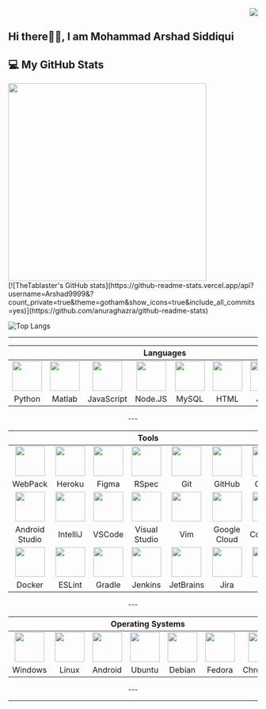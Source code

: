 <div align="right">
    <img src="https://komarev.com/ghpvc/?username=Arshad9999&style=for-the-badge">
</div>
    
## Hi there👋👋, I am Mohammad Arshad Siddiqui
<!--
**Arshad9999/Arshad9999** is a ✨ _special_ ✨ repository because its `README.md` (this file) appears on your GitHub profile.

Here are some ideas to get you started:
----
- 🔭 I’m currently working on ... Artificial Intelligence related projects
- 🌱 I’m currently learning ... Artificial Intelligence, Machine Learning, Deep Learning, Data Science...
- 👯 I’m looking to collaborate on ... open source
- 🤔 I’m looking for help with ... 
- 💬 Ask me about ...
- 📫 How to reach me: ...
- 😄 Pronouns: ...
- ⚡ Fun fact: ...
-->
## :computer:  My GitHub Stats
<div align="left">
    <img width="400em" src="https://streak-stats.demolab.com/?user=Arshad9999&theme=github&currStreakNum=000000&fire=orange&sideLabels=000date_format=[Y.]n.j)">
</div>
[![TheTablaster's GitHub stats](https://github-readme-stats.vercel.app/api?username=Arshad9999&?count_private=true&theme=gotham&show_icons=true&include_all_commits=yes)](https://github.com/anuraghazra/github-readme-stats)

![Top Langs](https://github-readme-stats.vercel.app/api/top-langs/?username=Arshad9999&theme=gotham&layout=compact)




---

<div align="center">
    <table>
      <thead>
        <tr>
          <th colspan="8">Languages</th>
        </tr>
      </thead>
      <tr> 
        <td align="center" width=110> <img height=60 src="https://cdn.jsdelivr.net/gh/devicons/devicon/icons/python/python-original.svg"/> </td>
        <td align="center" width=110> <img height=60 src="https://cdn.jsdelivr.net/gh/devicons/devicon/icons/matlab/matlab-original.svg"/> </td>
        <td align="center" width=110> <img height=60 src="https://cdn.jsdelivr.net/gh/devicons/devicon/icons/javascript/javascript-plain.svg"/> </td>
        <td align="center" width=110> <img height=60 src="https://cdn.jsdelivr.net/gh/devicons/devicon/icons/nodejs/nodejs-original.svg"/> </td>
        <td align="center" width=110> <img height=60 src="https://cdn.jsdelivr.net/gh/devicons/devicon/icons/mysql/mysql-original.svg"/> </td>
        <td align="center" width=110> <img height=60 src="https://cdn.jsdelivr.net/gh/devicons/devicon/icons/html5/html5-original.svg"/> </td>
        <td align="center" width=110> <img height=60 src="https://cdn.jsdelivr.net/gh/devicons/devicon/icons/java/java-original.svg"/> </td>
        <td align="center" width=110> <img height=60 src="https://cdn.jsdelivr.net/gh/devicons/devicon/icons/kotlin/kotlin-original.svg"/> </td>
      </tr>
      <tr> 
        <td align="center" width=110>Python</td>
        <td align="center" width=110>Matlab</td>
        <td align="center" width=110>JavaScript</td>
        <td align="center" width=110>Node.JS</td>
        <td align="center" width=110>MySQL</td>
        <td align="center" width=110>HTML</td>
        <td align="center" width=110>Java</td>
        <td align="center" width=110>Kotlin</td>
      </tr>
      </tr>
     </table>
     ---
     <table>
       <thead>
       <tr>
         <th colspan="7">Tools</th>
        </tr>
      </thead>
      <tr>
        <td align="center" width=110><img height=60 src="https://cdn.jsdelivr.net/gh/devicons/devicon/icons/webpack/webpack-original.svg"/> </td>
        <td align="center" width=110> <img height=60 src="https://cdn.jsdelivr.net/gh/devicons/devicon/icons/heroku/heroku-original.svg"/> </td>
        <td align="center" width=110> <img height=60 src="https://cdn.jsdelivr.net/gh/devicons/devicon/icons/figma/figma-original.svg"/> </td>
        <td align="center" width=110> <img height=60 src="https://cdn.jsdelivr.net/gh/devicons/devicon/icons/rspec/rspec-original.svg"/> </td>
        <td align="center" width=110> <img height=60 src="https://cdn.jsdelivr.net/gh/devicons/devicon/icons/git/git-original.svg"/> </td>
        <td align="center" width=110> <img height=60 src="https://cdn.jsdelivr.net/gh/devicons/devicon/icons/github/github-original.svg"/> </td>
        <td align="center" width=110> <img height=60 src="https://cdn.jsdelivr.net/gh/devicons/devicon/icons/gitlab/gitlab-original.svg"/> </td>
      </tr>
      <tr> 
        <td align="center" width=110>WebPack</td>
        <td align="center" width=110>Heroku</td>
        <td align="center" width=110>Figma</td>
        <td align="center" width=110>RSpec</td>
        <td align="center" width=110>Git</td>
        <td align="center" width=110>GitHub</td>
        <td align="center" width=110>GitLab</td>
      </tr>
      <tr>
        <td align="center" width=110> <img height=60 src="https://cdn.jsdelivr.net/gh/devicons/devicon/icons/androidstudio/androidstudio-original.svg"/></td>
        <td align="center" width=110> <img height=60 src="https://cdn.jsdelivr.net/gh/devicons/devicon/icons/intellij/intellij-original.svg"/> </td>
        <td align="center" width=110> <img height=60 src="https://cdn.jsdelivr.net/gh/devicons/devicon/icons/vscode/vscode-original.svg"/> </td>
        <td align="center" width=110> <img height=60 src="https://cdn.jsdelivr.net/gh/devicons/devicon/icons/visualstudio/visualstudio-plain.svg"/> </td>
        <td align="center" width=110> <img height=60 src="https://cdn.jsdelivr.net/gh/devicons/devicon/icons/vim/vim-original.svg"/> </td> 
        <td align="center" width=110> <img height=60 src="https://cdn.jsdelivr.net/gh/devicons/devicon/icons/googlecloud/googlecloud-original.svg"/> </td> 
        <td align="center" width=110> <img height=60 src="https://cdn.jsdelivr.net/gh/devicons/devicon/icons/codepen/codepen-plain.svg"/> </td>
      </tr>
      <tr> 
        <td align="center" width=110>Android Studio</td>
        <td align="center" width=110>IntelliJ</td>
        <td align="center" width=110>VSCode</td>
        <td align="center" width=110>Visual Studio</td>
        <td align="center" width=110>Vim</td>
        <td align="center" width=110>Google Cloud</td>
        <td align="center" width=110>CodePen</td>
      </tr>
      <tr>
        <td align="center" width=110> <img height=60 src="https://cdn.jsdelivr.net/gh/devicons/devicon/icons/docker/docker-original.svg"/> </td>
        <td align="center" width=110> <img height=60 src="https://cdn.jsdelivr.net/gh/devicons/devicon/icons/eslint/eslint-original.svg"/> </td>
        <td align="center" width=110> <img height=60 src="https://cdn.jsdelivr.net/gh/devicons/devicon/icons/gradle/gradle-plain.svg"/> </td>
        <td align="center" width=110> <img height=60 src="https://cdn.jsdelivr.net/gh/devicons/devicon/icons/jenkins/jenkins-line.svg"/> </td>
        <td align="center" width=110> <img height=60 src="https://cdn.jsdelivr.net/gh/devicons/devicon/icons/jetbrains/jetbrains-original.svg"/> </td>
        <td align="center" width=110> <img height=60 src="https://cdn.jsdelivr.net/gh/devicons/devicon/icons/jira/jira-original.svg"/> </td>
        <td align="center" width=110> <img height=60 src="https://cdn.jsdelivr.net/gh/devicons/devicon/icons/yarn/yarn-original.svg"/></td>
      </tr>
      <tr> 
        <td align="center" width=110>Docker</td>
        <td align="center" width=110>ESLint</td>
        <td align="center" width=110>Gradle</td>
        <td align="center" width=110>Jenkins</td>
        <td align="center" width=110>JetBrains</td>
        <td align="center" width=110>Jira</td>
        <td align="center" width=110>Yarn</td>
      </tr>
    </table>
    ---
    <table>
        <thead>
        <tr>
          <th colspan="7">Operating Systems</th>
        </tr>
        </thead>
       <tr>
        <td align="center" width=110><img height=60 src="https://cdn.jsdelivr.net/gh/devicons/devicon/icons/windows8/windows8-original.svg"/> </td>
         <td align="center" width=110> <img height=60 src="https://cdn.jsdelivr.net/gh/devicons/devicon/icons/linux/linux-original.svg"/> </td>
         <td align="center" width=110> <img height=60 src="https://cdn.jsdelivr.net/gh/devicons/devicon/icons/android/android-original.svg"/> </td>
         <td align="center" width=110> <img height=60 src="https://cdn.jsdelivr.net/gh/devicons/devicon/icons/ubuntu/ubuntu-plain.svg"/> </td>
         <td align="center" width=110> <img height=60 src="https://cdn.jsdelivr.net/gh/devicons/devicon/icons/debian/debian-plain.svg"/> </td>
         <td align="center" width=110> <img height=60 src="https://cdn.jsdelivr.net/gh/devicons/devicon/icons/fedora/fedora-plain.svg"/> </td>
         <td align="center" width=110> <img height=60 src="https://cdn.jsdelivr.net/gh/devicons/devicon/icons/chrome/chrome-original.svg"/> </td>
      </tr>
      <tr> 
        <td align="center" width=110>Windows</td>
        <td align="center" width=110>Linux</td>
        <td align="center" width=110>Android</td>
        <td align="center" width=110>Ubuntu</td>
        <td align="center" width=110>Debian</td>
        <td align="center" width=110>Fedora</td>
        <td align="center" width=110>ChromeOS</td>
      </tr>
    </table>
    ---
</div>

---
